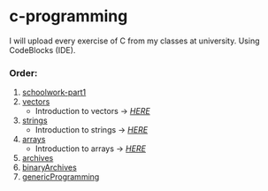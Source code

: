 # c-programming
I will upload every exercise of C from my classes at university. Using CodeBlocks (IDE).


### Order:
1. [schoolwork-part1](/schoolwork-part1)
2. [vectors](/vectors)
    * Introduction to vectors -> [_HERE_](https://github.com/lopez-tomas/c-programming/blob/main/vectors/introductory.md)
3. [strings](/strings)
    * Introduction to strings -> [_HERE_](https://github.com/lopez-tomas/c-programming/blob/main/strings/introductory.md)
4. [arrays](/arrays)
    * Introduction to arrays -> [_HERE_](https://github.com/lopez-tomas/c-programming/blob/main/arrays/introductory.md)
5. [archives](/archives)
6. [binaryArchives](binaryArchives)
7. [genericProgramming](/genericProgramming)
